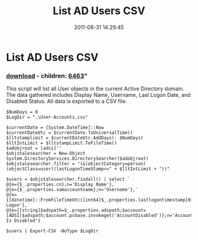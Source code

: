 ﻿---
pid:            2936
parent:         0
children:       6463
poster:         AlphaSun
title:          List AD Users CSV
date:           2011-08-31 14:29:45
format:         posh
---

# List AD Users CSV

### [download](2936.ps1) - children: [6463](6463.md)"

This script will list all User objects in the current Active Directory domain. The data gathered includes Display Name, Username, Last Logon Date, and Disabled Status. All data is exported to a CSV file.

```posh
$NumDays = 0
$LogDir = ".\User-Accounts.csv"

$currentDate = [System.DateTime]::Now
$currentDateUtc = $currentDate.ToUniversalTime()
$lltstamplimit = $currentDateUtc.AddDays(- $NumDays)
$lltIntLimit = $lltstampLimit.ToFileTime()
$adobjroot = [adsi]''
$objstalesearcher = New-Object System.DirectoryServices.DirectorySearcher($adobjroot)
$objstalesearcher.filter = "(&(objectCategory=person)(objectClass=user)(lastLogonTimeStamp<=" + $lltIntLimit + "))"

$users = $objstalesearcher.findall() | select `
@{e={$_.properties.cn};n='Display Name'},`
@{e={$_.properties.samaccountname};n='Username'},`
@{e={[datetime]::FromFileTimeUtc([int64]$_.properties.lastlogontimestamp[0])};n='Last Logon'},`
@{e={[string]$adspath=$_.properties.adspath;$account=[ADSI]$adspath;$account.psbase.invokeget('AccountDisabled')};n='Account Is Disabled'}

$users | Export-CSV -NoType $LogDir
```
